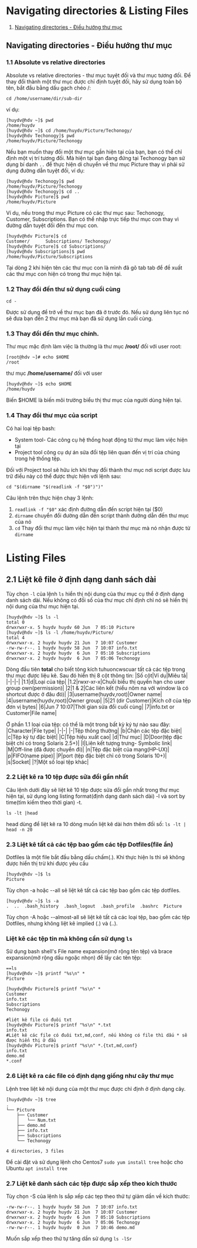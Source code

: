 # Navigating directories & Listing Files
1. [Navigating directories - Điều hướng thư mục](#1)
<a name=1></a>
## Navigating directories - Điều hướng thư mục
### 1.1 Absolute vs relative directories
Absolute vs relative directories - thư mục tuyệt đối và thư mục tương đối. Để thay đổi thành một thư mục được chỉ định tuyệt đối, hãy sử dụng toàn bộ tên, bắt đầu bằng dấu gạch chéo /:

`cd /home/username/dir/sub-dir`

ví dụ:
```
[huydv@hdv ~]$ pwd
/home/huydv
[huydv@hdv ~]$ cd /home/huydv/Picture/Techonogy/
[huydv@hdv Techonogy]$ pwd
/home/huydv/Picture/Techonogy
```
Nếu bạn muốn thay đổi một thư mục gần hiện tại của bạn, bạn có thể chỉ định một vị trí tương đối. Mà hiện tại bạn đang đứng tại Techonogy bạn sử dụng bí danh `..` để thực hiện di chuyển về thư mục Picture thay vì phải sử dụng đường dẫn tuyệt đối, ví dụ:
```
[huydv@hdv Techonogy]$ pwd
/home/huydv/Picture/Techonogy
[huydv@hdv Techonogy]$ cd ..
[huydv@hdv Picture]$ pwd
/home/huydv/Picture
```

Ví dụ, nếu trong thư mục Picture có các thư mục sau: Techonogy, Customer, Subscriptions. Bạn có thể nhập trực tiếp thư mục con thay vì đường dẫn tuyệt đối đến thư mục con.
```
[huydv@hdv Picture]$ cd 
Customer/      Subscriptions/ Techonogy/     
[huydv@hdv Picture]$ cd Subscriptions/
[huydv@hdv Subscriptions]$ pwd
/home/huydv/Picture/Subscriptions
```
Tại dòng 2 khi hiện tên các thư mục con là mình đã gõ tab tab để đề xuất các thư mục con hiện có trong thư mục hiện tại.

### 1.2 Thay đổi đến thư sử dụng cuối cùng
`cd -`

Được sử dụng để trở về thư mục bạn đã ở trước đó. Nếu sử dụng liên tục nó sẽ đưa bạn đến 2 thư mục mà bạn đã sử dụng lần cuối cùng.

### 1.3 Thay đổi đến thư mục chính.
Thư mục mặc định làm việc là thường là thư mục **/root/** đối với user root: 
```
[root@hdv ~]# echo $HOME
/root
```

thư mục **/home/username/** đối với user 
```
[huydv@hdv ~]$ echo $HOME
/home/huydv
```
Biến $HOME là biến môi trường biểu thị thư mục của người dùng hiện tại.
### 1.4 Thay đổi thư mục của script
Có hai loại tệp bash:
* System tool- Các công cụ hệ thống hoạt động từ thư mục làm việc hiện tại
* Project tool công cụ dự án sửa đổi tệp liên quan đến vị trí của chúng trong hệ thống tệp.

Đối với Project tool sẽ hữu ích khi thay đổi thành thư mục nơi script được lưu trữ điều này có thể được thực hiện với lệnh sau:

`cd "$(dirname "$(readlink -f "$0")")"`

Câu lệnh trên thực hiện chạy 3 lệnh:
1. `readlink -f "$0"` xác định đường dẫn đến script hiện tại ($0)
2. `dirname` chuyển đổi đường dẫn đến script thành đường dẫn đến thư mục của nó
3. `cd` Thay đổi thư mục làm việc hiện tại thành thư mục mà nó nhận được từ `dirname`

# Listing Files
## 2.1 Liệt kê file ở định dạng danh sách dài
Tùy chọn `-l` của lệnh `ls` hiển thị nội dung của thư mục cụ thể ở định dạng danh sách dài. Nếu không có đối số của thư mục chỉ định chỉ nó sẽ hiển thị nội dung của thư mục hiện tại. 
```
[huydv@hdv ~]$ ls -l
total 0
drwxrwxr-x. 5 huydv huydv 60 Jun  7 05:10 Picture
[huydv@hdv ~]$ ls -l /home/huydv/Picture/
total 4
drwxrwxr-x. 2 huydv huydv 21 Jun  7 10:07 Customer
-rw-rw-r--. 1 huydv huydv 58 Jun  7 10:07 info.txt
drwxrwxr-x. 2 huydv huydv  6 Jun  7 05:10 Subscriptions
drwxrwxr-x. 2 huydv huydv  6 Jun  7 05:06 Techonogy
```

Dòng đầu tiên **total** cho biết tông kích tuhuoncwscuar tất cả các tệp trong thư mục được liệu kê. Sau đó hiển thị 8 cột  thông tin:
|Số cột|Ví dụ|Miêu tả|
|-|-|-|
|1.1|d|Loại của tệp|
|1.2|rwxr-xr-x|Chuỗi biểu thị quyền hạn cho user group own(permission)|
|2|1 & 2|Các liên kết (hiểu nôm na với window là có shortcut được ở đâu đó)|
|3|username(huydv,root)|Owner name|
|4|username(huydv,root)|Owner group|
|5|21 (dir Customer)|Kích cỡ của tệp đơn vị bytes|
|6|Jun  7 10:07|Thời gian sửa đổi cuối cùng|
|7|info.txt or Customer|File name|

Ở phần 1.1 loại của tệp: có thể là một trong bất kỳ ký tự nào sau đây:
|Character|File type|
|-|-|
|-|Tệp thông thường|
|b|Chặn các tệp đặc biệt|
|c|Tệp ký tự đặc biệt|
|C|Tệp hiệu xuất cao|
|d|Thư mục|
|D|Door(tệp đặc biệt chỉ có trong Solaris 2.5+)|
|I|Liên kết tượng trưng- Symbolic link|
|M|Off-line (đã được chuyển đi)|
|n|Tệp đặc biệt của mạng(HP-UX)|
|p|FIFO(name pipe)|
|P|port (tệp đặc biệt chỉ có trong Solaris 10+)|
|s|Socket|
|?|Một số loại tệp khác|
### 2.2 Liệt kê ra 10 tệp được sửa đổi gần nhất
Câu lệnh dưới đây sẽ liệt kê 10 tệp được sửa đổi gần nhất trong thư mục hiện tại, sử dụng long listing format(định dạng danh sách dài) -l và sort by time(tìm kiếm theo thời gian) -t.

`ls -lt |head`

head dùng để liệt kê ra 10 dòng muốn liệt kê dài hơn thêm đối số: `ls -lt | head -n 20`
### 2.3 Liệt kê tất cả các tệp bao gồm các tệp Dotfiles(file ẩn)
Dotfiles là một file bắt đầu bằng dấu chấm(.). Khi thực hiện ls thì sẽ không được hiển thị trừ khi được yêu cầu

```
[huydv@hdv ~]$ ls
Picture
```
Tùy chọn -a hoặc --all sẽ liệt kê tất cả các tệp bao gồm các tệp dotfiles.
```
[huydv@hdv ~]$ ls -a
.  ..  .bash_history  .bash_logout  .bash_profile  .bashrc  Picture
```
Tùy chọn -A hoặc --almost-all sẽ liệt kê tất cả các loại tệp, bao gồm các tệp Dotfiles, nhưng không liệt kê implied (.) và (..). 
### Liệt kê các tệp tin mà không cần sử dụng `ls`
Sử dụng bash shell's File name expansion(mở rộng tên tệp) và brace expansion(mở rộng dấu ngoặc nhọn) để lấy các tên tệp:
```
==ls
[huydv@hdv ~]$ printf "%s\n" *
Picture

[huydv@hdv Picture]$ printf "%s\n" *
Customer
info.txt
Subscriptions
Techonogy

#liệt kê file có đuôi txt
[huydv@hdv Picture]$ printf "%s\n" *.txt
info.txt
#Liệt kê các file có đuôi txt,md,conf, nếu không có file thì dấu * sẽ được hiển thị ở đầu
[huydv@hdv Picture]$ printf "%s\n" *.{txt,md,conf}
info.txt
demo.md
*.conf
``` 
### 2.6 Liệt kê ra các file có định dạng giống như cây thư mục
Lệnh tree liệt kê nội dung của một thư mục được chỉ định ở định dạng cây.
```
[huydv@hdv ~]$ tree
.
└── Picture
    ├── Customer
    │   └── Num.txt
    ├── demo.md
    ├── info.txt
    ├── Subscriptions
    └── Techonogy

4 directories, 3 files
```

Để cài đặt và sử dụng lệnh cho Centos7 `sudo yum install tree` hoặc cho Ubuntu `apt install tree`
### 2.7 Liệt kê danh sách các tệp được sắp xếp theo kích thước
Tùy chọn -S của lệnh ls sắp xếp các tẹp theo thứ tự giảm dần về kích thước:
```
-rw-rw-r--. 1 huydv huydv 58 Jun  7 10:07 info.txt
drwxrwxr-x. 2 huydv huydv 21 Jun  7 10:07 Customer
drwxrwxr-x. 2 huydv huydv  6 Jun  7 05:10 Subscriptions
drwxrwxr-x. 2 huydv huydv  6 Jun  7 05:06 Techonogy
-rw-rw-r--. 1 huydv huydv  0 Jun  7 10:46 demo.md
```
Muốn sắp xếp theo thứ tự tăng dần sử dụng `ls -lSr`